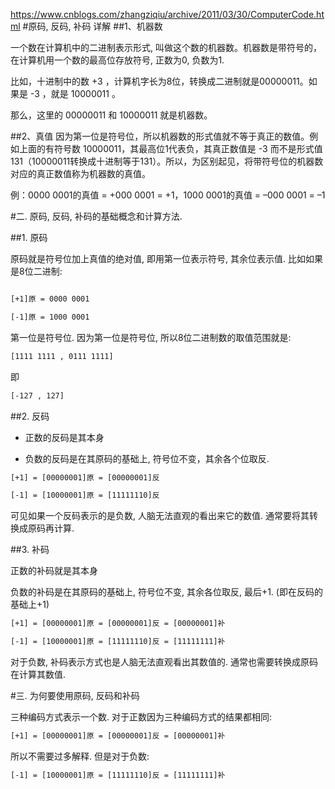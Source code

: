 https://www.cnblogs.com/zhangziqiu/archive/2011/03/30/ComputerCode.html
#原码, 反码, 补码 详解
##1、机器数

一个数在计算机中的二进制表示形式,  叫做这个数的机器数。机器数是带符号的，在计算机用一个数的最高位存放符号, 正数为0, 负数为1.

比如，十进制中的数 +3 ，计算机字长为8位，转换成二进制就是00000011。如果是 -3 ，就是 10000011 。

那么，这里的 00000011 和 10000011 就是机器数。


##2、真值
因为第一位是符号位，所以机器数的形式值就不等于真正的数值。例如上面的有符号数 10000011，其最高位1代表负，其真正数值是 -3 而不是形式值131（10000011转换成十进制等于131）。所以，为区别起见，将带符号位的机器数对应的真正数值称为机器数的真值。

例：0000 0001的真值 = +000 0001 = +1，1000 0001的真值 = –000 0001 = –1


#二. 原码, 反码, 补码的基础概念和计算方法.

##1. 原码

原码就是符号位加上真值的绝对值, 即用第一位表示符号, 其余位表示值. 比如如果是8位二进制:

```html

[+1]原 = 0000 0001

[-1]原 = 1000 0001

```
第一位是符号位. 因为第一位是符号位, 所以8位二进制数的取值范围就是:

```html
[1111 1111 , 0111 1111]
```

即

```html
[-127 , 127]
```

##2. 反码

* 正数的反码是其本身

* 负数的反码是在其原码的基础上, 符号位不变，其余各个位取反.

```html
[+1] = [00000001]原 = [00000001]反

[-1] = [10000001]原 = [11111110]反
```

可见如果一个反码表示的是负数, 人脑无法直观的看出来它的数值. 通常要将其转换成原码再计算.

##3. 补码

正数的补码就是其本身

负数的补码是在其原码的基础上, 符号位不变, 其余各位取反, 最后+1. (即在反码的基础上+1)

```html
[+1] = [00000001]原 = [00000001]反 = [00000001]补

[-1] = [10000001]原 = [11111110]反 = [11111111]补
```


对于负数, 补码表示方式也是人脑无法直观看出其数值的. 通常也需要转换成原码在计算其数值.


#三. 为何要使用原码, 反码和补码

三种编码方式表示一个数. 对于正数因为三种编码方式的结果都相同:

```html
[+1] = [00000001]原 = [00000001]反 = [00000001]补
```
所以不需要过多解释. 但是对于负数:
````html
[-1] = [10000001]原 = [11111110]反 = [11111111]补
````
